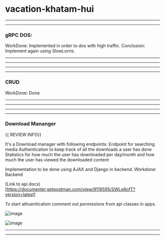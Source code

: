 # vacation-khatam-hui


-----------------------------------------------------------------------
-----------------------------------------------------------------------
### gRPC DOS:
WorkDone: Implemented in order to dos with high traffic.
Conclusion: Implement again using SlowLorris.

-----------------------------------------------------------------------
-----------------------------------------------------------------------

-----------------------------------------------------------------------
-----------------------------------------------------------------------

### CRUD
WorkDone: Done

-----------------------------------------------------------------------
-----------------------------------------------------------------------

-----------------------------------------------------------------------
-----------------------------------------------------------------------

### Download Mananger
{{ REVIEW INFO}}

It's a Download manager with following endpoints:
 Endpoint for searching media
 Authentication to keep track of all the downloads a user has done
 Statistics for how much the user has downloaded per day/month and how much the user has viewed the downloaded content

Implementation to be done using AJAX and Django in backend.
Workdone: Backend

 (Link to api docs)[https://documenter.getpostman.com/view/9118595/SWLe8ofT?version=latest]

To start athuentication comment out *permissions* from api classes in apps.


![image](https://user-images.githubusercontent.com/41824020/71837998-db195e80-30dd-11ea-8463-ff867bf22001.png)

![image](https://user-images.githubusercontent.com/41824020/71838024-ec626b00-30dd-11ea-84cb-f9d44842d4b8.png)



------------------------------------------------------------------------------
------------------------------------------------------------------------------

